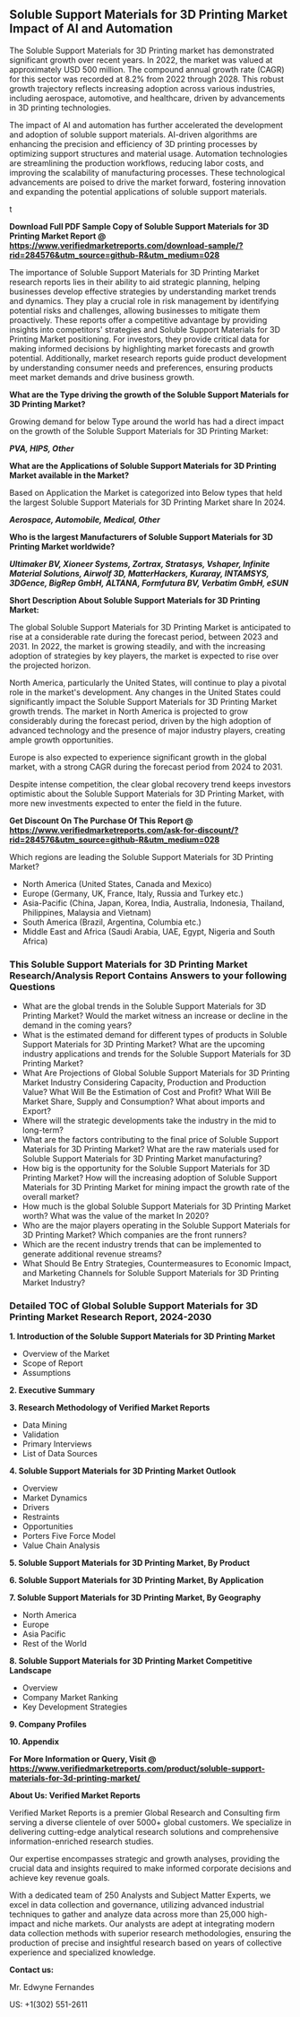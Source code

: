 <h2>Soluble Support Materials for 3D Printing Market Impact of AI and Automation</h2><p>The Soluble Support Materials for 3D Printing market has demonstrated significant growth over recent years. In 2022, the market was valued at approximately USD 500 million. The compound annual growth rate (CAGR) for this sector was recorded at 8.2% from 2022 through 2028. This robust growth trajectory reflects increasing adoption across various industries, including aerospace, automotive, and healthcare, driven by advancements in 3D printing technologies.</p><p>The impact of AI and automation has further accelerated the development and adoption of soluble support materials. AI-driven algorithms are enhancing the precision and efficiency of 3D printing processes by optimizing support structures and material usage. Automation technologies are streamlining the production workflows, reducing labor costs, and improving the scalability of manufacturing processes. These technological advancements are poised to drive the market forward, fostering innovation and expanding the potential applications of soluble support materials.</p>t</p><p id="" class=""><strong>Download Full PDF Sample Copy of Soluble Support Materials for 3D Printing Market Report @ <a href="https://www.verifiedmarketreports.com/download-sample/?rid=284576&utm_source=github-R&utm_medium=028" target="_blank">https://www.verifiedmarketreports.com/download-sample/?rid=284576&utm_source=github-R&utm_medium=028</a></strong></p><p>The importance of&nbsp;Soluble Support Materials for 3D Printing Market research reports lies in their ability to aid strategic planning, helping businesses develop effective strategies by understanding market trends and dynamics. They play a crucial role in risk management by identifying potential risks and challenges, allowing businesses to mitigate them proactively. These reports offer a competitive advantage by providing insights into competitors' strategies and Soluble Support Materials for 3D Printing Market positioning. For investors, they provide critical data for making informed decisions by highlighting market forecasts and growth potential. Additionally, market research reports guide product development by understanding consumer needs and preferences, ensuring products meet market demands and drive business growth.</p><p><strong>What are the&nbsp;Type driving the growth of the Soluble Support Materials for 3D Printing Market?</strong></p><p id="" class="">Growing demand for below Type around the world has had a direct impact on the growth of the Soluble Support Materials for 3D Printing Market:</p><em><strong>PVA, HIPS, Other</strong></em></p><strong>What are the&nbsp;Applications&nbsp;of Soluble Support Materials for 3D Printing Market available in the Market?</strong></p><p id="" class="">Based on Application the Market is categorized into Below types that held the largest Soluble Support Materials for 3D Printing Market share In 2024.</p><em><strong>Aerospace, Automobile, Medical, Other</strong></em></p><strong>Who is the largest Manufacturers of Soluble Support Materials for 3D Printing Market worldwide?</strong></p><p><em><strong>Ultimaker BV, Xioneer Systems, Zortrax, Stratasys, Vshaper, Infinite Material Solutions, Airwolf 3D, MatterHackers, Kuraray, INTAMSYS, 3DGence, BigRep GmbH, ALTANA, Formfutura BV, Verbatim GmbH, eSUN</strong></em></p><p id="" class=""><strong>Short Description About Soluble Support Materials for 3D Printing Market:</strong></p><p>The global Soluble Support Materials for 3D Printing Market is anticipated to rise at a considerable rate during the forecast period, between 2023 and 2031. In 2022, the market is growing steadily, and with the increasing adoption of strategies by key players, the market is expected to rise over the projected horizon.</p><p>North America, particularly the United States, will continue to play a pivotal role in the market's development. Any changes in the United States could significantly impact the Soluble Support Materials for 3D Printing Market growth trends. The market in North America is projected to grow considerably during the forecast period, driven by the high adoption of advanced technology and the presence of major industry players, creating ample growth opportunities.</p><p>Europe is also expected to experience significant growth in the global market, with a strong CAGR during the forecast period from 2024 to 2031.</p><p>Despite intense competition, the clear global recovery trend keeps investors optimistic about the Soluble Support Materials for 3D Printing Market, with more new investments expected to enter the field in the future.</p><p id="" class=""><strong>Get Discount On The Purchase Of This Report @ <a href="https://www.verifiedmarketreports.com/ask-for-discount/?rid=284576&utm_source=github-R&utm_medium=028" target="_blank">https://www.verifiedmarketreports.com/ask-for-discount/?rid=284576&utm_source=github-R&utm_medium=028</a></strong></p>Which regions are leading the Soluble Support Materials for 3D Printing Market?</p><ul><li>North America (United States, Canada and Mexico)</li><li>Europe (Germany, UK, France, Italy, Russia and Turkey etc.)</li><li>Asia-Pacific (China, Japan, Korea, India, Australia, Indonesia, Thailand, Philippines, Malaysia and Vietnam)</li><li>South America (Brazil, Argentina, Columbia etc.)</li><li>Middle East and Africa (Saudi Arabia, UAE, Egypt, Nigeria and South Africa)</li></ul><h3 id="" class="">This Soluble Support Materials for 3D Printing Market Research/Analysis Report Contains Answers to your following Questions</h3><ul><li>What are the global trends in the Soluble Support Materials for 3D Printing Market? Would the market witness an increase or decline in the demand in the coming years?</li><li>What is the estimated demand for different types of products in Soluble Support Materials for 3D Printing Market? What are the upcoming industry applications and trends for the Soluble Support Materials for 3D Printing Market?</li><li>What Are Projections of Global Soluble Support Materials for 3D Printing Market Industry Considering Capacity, Production and Production Value? What Will Be the Estimation of Cost and Profit? What Will Be Market Share, Supply and Consumption? What about imports and Export?</li><li>Where will the strategic developments take the industry in the mid to long-term?</li><li>What are the factors contributing to the final price of Soluble Support Materials for 3D Printing Market? What are the raw materials used for Soluble Support Materials for 3D Printing Market manufacturing?</li><li>How big is the opportunity for the Soluble Support Materials for 3D Printing Market? How will the increasing adoption of Soluble Support Materials for 3D Printing Market for mining impact the growth rate of the overall market?</li><li>How much is the global Soluble Support Materials for 3D Printing Market worth? What was the value of the market In 2020?</li><li>Who are the major players operating in the Soluble Support Materials for 3D Printing Market? Which companies are the front runners?</li><li>Which are the recent industry trends that can be implemented to generate additional revenue streams?</li><li>What Should Be Entry Strategies, Countermeasures to Economic Impact, and Marketing Channels for Soluble Support Materials for 3D Printing Market Industry?</li></ul><h3 id="" class="">Detailed TOC of Global Soluble Support Materials for 3D Printing Market Research Report, 2024-2030</h3><p id="" class=""><strong>1. Introduction of the Soluble Support Materials for 3D Printing Market</strong></p><ul><li>Overview of the Market</li><li>Scope of Report</li><li>Assumptions</li></ul><p id="" class=""><strong>2. Executive Summary</strong></p><p id="" class=""><strong>3. Research Methodology of Verified Market Reports</strong></p><ul><li>Data Mining</li><li>Validation</li><li>Primary Interviews</li><li>List of Data Sources</li></ul><p id="" class=""><strong>4. Soluble Support Materials for 3D Printing Market Outlook</strong></p><ul><li>Overview</li><li>Market Dynamics</li><li>Drivers</li><li>Restraints</li><li>Opportunities</li><li>Porters Five Force Model</li><li>Value Chain Analysis</li></ul><p id="" class=""><strong>5. Soluble Support Materials for 3D Printing Market, By Product</strong></p><p id="" class=""><strong>6. Soluble Support Materials for 3D Printing Market, By Application</strong></p><p id="" class=""><strong>7. Soluble Support Materials for 3D Printing Market, By Geography</strong></p><ul><li>North America</li><li>Europe</li><li>Asia Pacific</li><li>Rest of the World</li></ul><p id="" class=""><strong>8. Soluble Support Materials for 3D Printing Market Competitive Landscape</strong></p><ul><li>Overview</li><li>Company Market Ranking</li><li>Key Development Strategies</li></ul><p id="" class=""><strong>9. Company Profiles</strong></p><p id="" class=""><strong>10. Appendix</strong></p><p id="" class=""><strong>For More Information or Query, Visit @ <a href="https://www.verifiedmarketreports.com/product/soluble-support-materials-for-3d-printing-market/" target="_blank">https://www.verifiedmarketreports.com/product/soluble-support-materials-for-3d-printing-market/</a></strong></p><p id="" class=""><strong>About Us: Verified Market Reports</strong></p><p id="" class="">Verified Market Reports is a premier Global Research and Consulting firm serving a diverse clientele of over 5000+ global customers. We specialize in delivering cutting-edge analytical research solutions and comprehensive information-enriched research studies.</p><p id="" class="">Our expertise encompasses strategic and growth analyses, providing the crucial data and insights required to make informed corporate decisions and achieve key revenue goals.</p><p id="" class="">With a dedicated team of 250 Analysts and Subject Matter Experts, we excel in data collection and governance, utilizing advanced industrial techniques to gather and analyze data across more than 25,000 high-impact and niche markets. Our analysts are adept at integrating modern data collection methods with superior research methodologies, ensuring the production of precise and insightful research based on years of collective experience and specialized knowledge.</p><p id="" class=""><strong>Contact us:</strong></p><p id="" class="">Mr. Edwyne Fernandes</p><p id="" class="">US: +1(302) 551-2611</p>